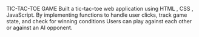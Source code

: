 TIC-TAC-TOE GAME
Built a tic-tac-toe web application using HTML , CSS , JavaScript.
By implementing functions to handle user clicks, track game state, and check for winning conditions
Users can play against each other or against an AI opponent.
